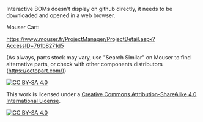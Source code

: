 Interactive BOMs doesn't display on github directly, it needs to be downloaded and opened in a web browser.

Mouser Cart:

https://www.mouser.fr/ProjectManager/ProjectDetail.aspx?AccessID=761b8271d5

(As always, parts stock may vary, use "Search Similar" on Mouser to find alternative parts, or check with other components distributors (https://octopart.com/))


[![CC BY-SA 4.0][cc-by-sa-shield]][cc-by-sa]

This work is licensed under a [Creative Commons Attribution-ShareAlike 4.0
International License][cc-by-sa].

[![CC BY-SA 4.0][cc-by-sa-image]][cc-by-sa]

[cc-by-sa]: http://creativecommons.org/licenses/by-sa/4.0/
[cc-by-sa-image]: https://licensebuttons.net/l/by-sa/4.0/88x31.png
[cc-by-sa-shield]: https://img.shields.io/badge/License-CC%20BY--SA%204.0-lightgrey.svg
